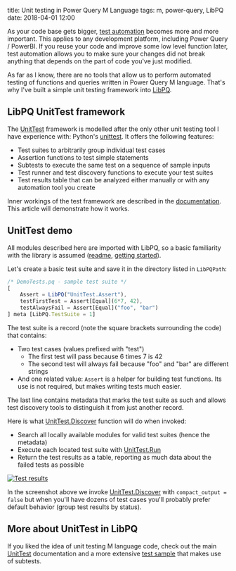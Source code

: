 title: Unit testing in Power Query M Language
tags: m, power-query, LibPQ
date: 2018-04-01 12:00

As your code base gets bigger,
[test automation](https://en.wikipedia.org/wiki/Test_automation) becomes more
and more important. This applies to any development platform, including Power
Query / PowerBI. If you reuse your code and improve some low level function
later, test automation allows you to make sure your changes did not break
anything that depends on the part of code you've just modified.

As far as I know, there are no tools that allow us to perform automated testing
of functions and queries written in Power Query M language. That's why I've
built a simple unit testing framework into [LibPQ].

## LibPQ UnitTest framework

The [UnitTest] framework is modelled after the only other unit testing tool I
have experience with: Python's
[unittest](https://docs.python.org/3/library/unittest.html). It offers the
following features:

- Test suites to arbitrarily group individual test cases
- Assertion functions to test simple statements
- Subtests to execute the same test on a sequence of sample inputs
- Test runner and test discovery functions to execute your test suites
- Test results table that can be analyzed either manually or with any
  automation tool you create

Inner workings of the test framework are described in the
[documentation][UnitTest]. This article will demonstrate how it works.

## UnitTest demo

All modules described here are imported with LibPQ, so a basic familiarity with the library is assumed ([readme], [getting started]).

Let's create a basic test suite and save it in the directory listed in `LibPQPath`:

```javascript
/* DemoTests.pq - sample test suite */
[
    Assert = LibPQ("UnitTest.Assert"),
    testFirstTest = Assert[Equal](6*7, 42),
    testAlwaysFail = Assert[Equal]("foo", "bar")
] meta [LibPQ.TestSuite = 1]
```

The test suite is a record (note the square brackets surrounding the code) that
contains:

- Two test cases (values prefixed with "test")
    - The first test will pass because 6 times 7 is 42
    - The second test will always fail because "foo" and "bar" are different
    strings
- And one related value: `Assert` is a helper for building test functions. Its
  use is not required, but makes writing tests much easier.

The last line contains metadata that marks the test suite as such and allows
test discovery tools to distinguish it from just another record.

Here is what [UnitTest.Discover] function will do when invoked:

- Search all locally available modules for valid test suites (hence the metadata)
- Execute each located test suite with [UnitTest.Run]
- Return the test results as a table, reporting as much data about the failed
  tests as possible

[![Test results][img-unittest-long]][img-unittest-long]

In the screenshot above we invoke [UnitTest.Discover] with `compact_output =
false` but when you'll have dozens of test cases you'll probably prefer default
behavior (group test results by status).

## More about UnitTest in LibPQ

If you liked the idea of unit testing M language code, check out the main
[UnitTest] documentation and a more extensive [test sample] that makes use of
subtests.

[LibPQ]: https://github.com/sio/LibPQ
[UnitTest.Discover]: https://github.com/sio/LibPQ/blob/master/Modules/UnitTest.Discover.pq
[UnitTest.Run]: https://github.com/sio/LibPQ/blob/master/Modules/UnitTest.Run.pq
[UnitTest]: https://libpq.ml/Docs/UnitTesting
[readme]: https://libpq.ml
[test sample]: https://github.com/sio/LibPQ/blob/master/Samples/Tests.Sample.pq

[getting started]: {filename}20180401-getting-started-with-libpq.md
[img-unittest-long]: {attach}/resources/libpq-unittest-long.png
